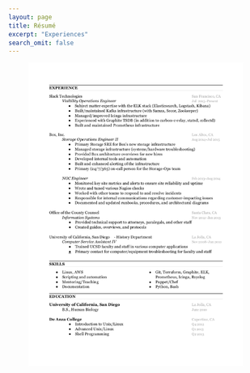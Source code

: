 ```yaml
---
layout: page
title: Résumé
excerpt: "Experiences"
search_omit: false
---
```

<figure>
    <img src="/images/george.png" alt="image">
</figure>
